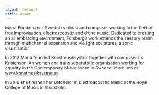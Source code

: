 ```yaml
---
layout: default
title: About
---
```


Marta Forsberg is a Swedish violinist and composer working in the field of free improvisation, electroacoustic and drone music. Dedicated to creating an all embracing environment, Forsberg’s work extends the sensory realm through multichannel expansion and via light sculptures, a sonic visualisation.

In 2012 Marta founded Konstmusiksystrar together with composer Lo Kristenson. An women and trans separatistic organisation working for equality in the Contemporary Music scene in Sweden. More info at www.konstmusiksystrar.se

In 2016 she finished her Batchelor in Electroacoustic Music at the Royal College of Music in Stockholm.
